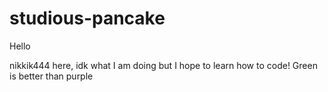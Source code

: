 # studious-pancake

Hello

nikkik444 here, idk what I am doing but I hope to learn how to code!
Green is better than purple
